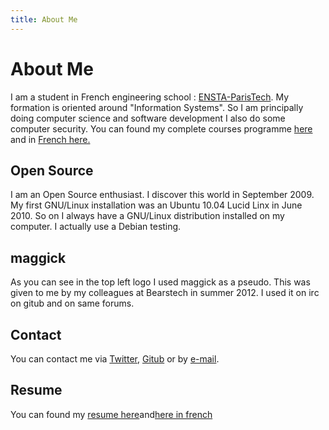 ```yaml
---
title: About Me
---
```


# About Me

I am a student in French engineering school : <a href="http://www.ensta-paristech.fr">ENSTA-ParisTech</a>. My formation is oriented around "Information Systems". So I am principally doing computer science and software development I also do some computer security.
You can found my complete courses programme <a href="http://www.ensta-paristech.fr/en/becoming-engineer/3rd-year-diplome-d-ingenieur-2nd-year-msc/advanced-specialisations?filiere=CI_3A_FILI_SYIN">here</a> and in <a href="http://www.ensta-paristech.fr/fr/devenir-ingenieur/formation-3e-annee/filieres-d-approfondissement?filiere=CI_3A_FILI_SYIN">French here.</a>

## Open Source

I am an Open Source enthusiast. I discover this world in September 2009. My first GNU/Linux installation was an Ubuntu 10.04 Lucid Linx in June 2010. So on I always have a GNU/Linux distribution installed on my computer. I actually use a Debian testing.

## maggick

As you can see in the top left logo I used maggick as a pseudo. This was given to me by my colleagues at Bearstech in summer 2012. I used it on irc on gitub and on same forums.

## Contact

You can contact me via <a href="http://twitter.com/matthieukeller">Twitter</a>, <a href="http://github.com/maggick">Gitub</a> or by <a href="mailto:%20keller%20dot%20mdpa%20at%20gmail.com">e-mail</a>.

## Resume

You can found my <a href="/src/CV/resume.pdf">resume here</a>and<a href="http://www.matthieu-keller.info/src/CV/cv.pdf">here in french</a>
